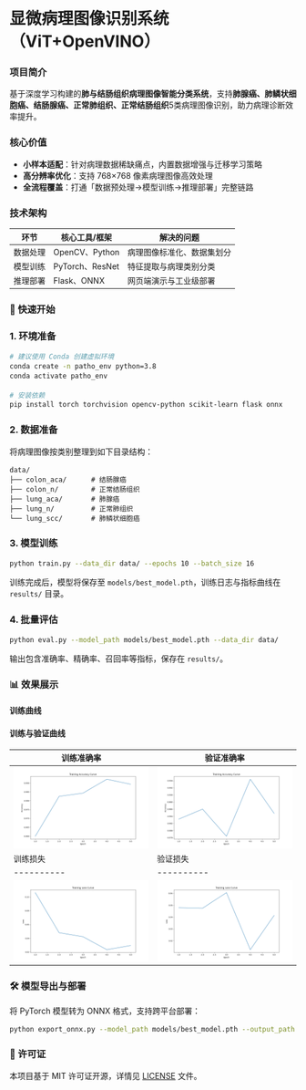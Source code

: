 # 显微病理图像识别系统（ViT+OpenVINO）

### 项目简介
基于深度学习构建的**肺与结肠组织病理图像智能分类系统**，支持**肺腺癌、肺鳞状细胞癌、结肠腺癌、正常肺组织、正常结肠组织**5类病理图像识别，助力病理诊断效率提升。

### 核心价值
- **小样本适配**：针对病理数据稀缺痛点，内置数据增强与迁移学习策略
- **高分辨率优化**：支持 768×768 像素病理图像高效处理
- **全流程覆盖**：打通「数据预处理→模型训练→推理部署」完整链路

### 技术架构

| 环节     | 核心工具/框架 | 解决的问题                 |
|----------|---------------|----------------------------|
| 数据处理 | OpenCV、Python| 病理图像标准化、数据集划分 |
| 模型训练 | PyTorch、ResNet| 特征提取与病理类别分类     |
| 推理部署 | Flask、ONNX   | 网页端演示与工业级部署     |

### 🚀 快速开始

### 1. 环境准备
```bash
# 建议使用 Conda 创建虚拟环境
conda create -n patho_env python=3.8
conda activate patho_env

# 安装依赖
pip install torch torchvision opencv-python scikit-learn flask onnx
```

### 2. 数据准备
将病理图像按类别整理到如下目录结构：
```
data/
├── colon_aca/      # 结肠腺癌
├── colon_n/        # 正常结肠组织
├── lung_aca/       # 肺腺癌
├── lung_n/         # 正常肺组织
└── lung_scc/       # 肺鳞状细胞癌
```

### 3. 模型训练
```bash
python train.py --data_dir data/ --epochs 10 --batch_size 16
```
训练完成后，模型将保存至 `models/best_model.pth`，训练日志与指标曲线在 `results/` 目录。


### 4. 批量评估
```bash
python eval.py --model_path models/best_model.pth --data_dir data/
```
输出包含准确率、精确率、召回率等指标，保存在 `results/`。


### 📊 效果展示
#### 训练曲线
#### 训练与验证曲线
| 训练准确率 | 验证准确率 |
|------------|------------|
|![训练准确率](results/training/train_acc.png)|![验证准确率](results/validation/val_acc.png)|
| 训练损失 | 验证损失 |
|----------|----------|
|![训练损失](results/training/train_loss.png)|![验证损失](results/validation/val_loss.png)|


### 🛠️ 模型导出与部署
将 PyTorch 模型转为 ONNX 格式，支持跨平台部署：
```bash
python export_onnx.py --model_path models/best_model.pth --output_path models/model.onnx
```

### 📄 许可证
本项目基于 MIT 许可证开源，详情见 [LICENSE](LICENSE) 文件。

